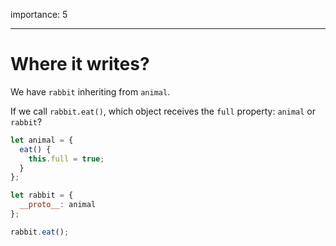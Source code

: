 importance: 5

---

# Where it writes?

We have `rabbit` inheriting from `animal`.

If we call `rabbit.eat()`, which object receives the `full` property: `animal` or `rabbit`? 

```js
let animal = {
  eat() {
    this.full = true;
  }
};

let rabbit = {
  __proto__: animal
};

rabbit.eat();
```

